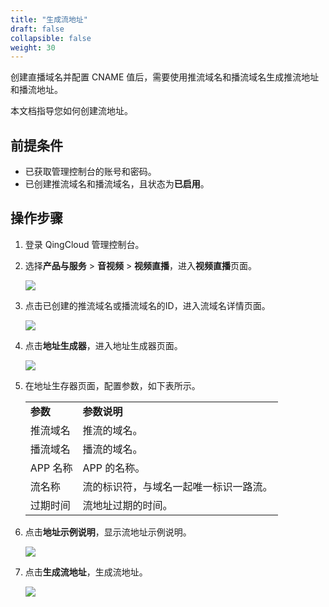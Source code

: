 ```yaml
---
title: "生成流地址"
draft: false
collapsible: false
weight: 30
---
```


创建直播域名并配置 CNAME 值后，需要使用推流域名和播流域名生成推流地址和播流地址。

本文档指导您如何创建流地址。

## 前提条件

- 已获取管理控制台的账号和密码。
- 已创建推流域名和播流域名，且状态为**已启用**。

## 操作步骤

1. 登录 QingCloud 管理控制台。

2. 选择**产品与服务** > **音视频** > **视频直播**，进入**视频直播**页面。

   ![](../../_images/qs_app_list.png)

3. 点击已创建的推流域名或播流域名的ID，进入流域名详情页面。

   ![](../../_images/um_doname_details.png)

4. 点击**地址生成器**，进入地址生成器页面。

   ![](../../_images/um_generate_address.png)

5. 在地址生存器页面，配置参数，如下表所示。

   <table class="table table-bordered table-striped table-condensed">
     <tr>
       <td><b>参数</td>
       <td><b>参数说明</td>
     </tr>
     <tr>
       <td>推流域名</td>
       <td>推流的域名。</td>
     <tr>
       <td>播流域名</td>
       <td>播流的域名。</td>
     </tr>
        <tr>
       <td>APP 名称</td>
       <td>APP 的名称。</td>
     </tr>
     <tr>
       <td>流名称</td>
       <td>流的标识符，与域名一起唯一标识一路流。</td>
     </tr>
     <tr>
       <td>过期时间</td>
       <td>流地址过期的时间。</td>
     </tr>
   </table>

6. 点击**地址示例说明**，显示流地址示例说明。

   ![](../../_images/um_address_note.png)

7. 点击**生成流地址**，生成流地址。

   ![](../../_images/um_flow_address.png)

